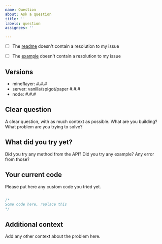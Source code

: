 ```yaml
---
name: Question
about: Ask a question
title: ''
labels: question
assignees: ''

---
```


- [ ] The [readme](https://github.com/rom1504/minecraft-schematic-crawler/README.md) doesn't contain a resolution to my issue 
- [ ] The [example](https://github.com/rom1504/minecraft-schematic-crawler/example.js) doesn't contain a resolution to my issue 


<!-- To mark the checkbox, insert `x` into it: [x] -->

## Versions

 - mineflayer: #.#.#
 - server: vanilla/spigot/paper #.#.#
 - node: #.#.#

## Clear question

A clear question, with as much context as possible.
What are you building? What problem are you trying to solve?

## What did you try yet?

Did you try any method from the API?
Did you try any example? Any error from those?

## Your current code

Please put here any custom code you tried yet.

```js

/*
Some code here, replace this
*/

```

## Additional context

Add any other context about the problem here.
